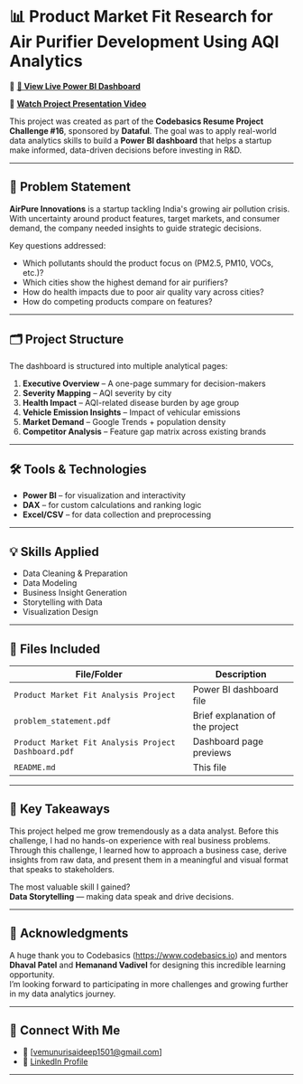 # 📊 Product Market Fit Research for Air Purifier Development Using AQI Analytics

🚀 **[🔗 View Live Power BI Dashboard]([https://app.powerbi.com/links/FmBVXLx78u?ctid=c6e549b3-5f45-4032-aae9-d4244dc5b2c4&pbi_source=linkShare](https://app.powerbi.com/view?r=eyJrIjoiNjQ0N2U2NDEtMzczZC00MDJlLWFiM2ItYjI1ZTQ1OGQ4MzhhIiwidCI6ImM2ZTU0OWIzLTVmNDUtNDAzMi1hYWU5LWQ0MjQ0ZGM1YjJjNCJ9))**

🎥 **[Watch Project Presentation Video](https://youtu.be/urfivr8ZPzQ)**

This project was created as part of the **Codebasics Resume Project Challenge #16**, sponsored by **Dataful**. The goal was to apply real-world data analytics skills to build a **Power BI dashboard** that helps a startup make informed, data-driven decisions before investing in R&D.

---

## 🧩 Problem Statement

**AirPure Innovations** is a startup tackling India's growing air pollution crisis. With uncertainty around product features, target markets, and consumer demand, the company needed insights to guide strategic decisions.

Key questions addressed:
- Which pollutants should the product focus on (PM2.5, PM10, VOCs, etc.)?
- Which cities show the highest demand for air purifiers?
- How do health impacts due to poor air quality vary across cities?
- How do competing products compare on features?

---

## 🗂️ Project Structure

The dashboard is structured into multiple analytical pages:

1. **Executive Overview** – A one-page summary for decision-makers  
2. **Severity Mapping** – AQI severity by city  
3. **Health Impact** – AQI-related disease burden by age group  
4. **Vehicle Emission Insights** – Impact of vehicular emissions  
5. **Market Demand** – Google Trends + population density  
6. **Competitor Analysis** – Feature gap matrix across existing brands  

---

## 🛠 Tools & Technologies

- **Power BI** – for visualization and interactivity  
- **DAX** – for custom calculations and ranking logic  
- **Excel/CSV** – for data collection and preprocessing  

---

## 💡 Skills Applied

- Data Cleaning & Preparation  
- Data Modeling  
- Business Insight Generation  
- Storytelling with Data  
- Visualization Design  

---

## 📎 Files Included

| File/Folder | Description |
|-------------|-------------|
| `Product Market Fit Analysis Project` | Power BI dashboard file |
| `problem_statement.pdf` | Brief explanation of the project |
| `Product Market Fit Analysis Project Dashboard.pdf` | Dashboard page previews |
| `README.md` | This file |

---

## 🎯 Key Takeaways

This project helped me grow tremendously as a data analyst. Before this challenge, I had no hands-on experience with real business problems. Through this challenge, I learned how to approach a business case, derive insights from raw data, and present them in a meaningful and visual format that speaks to stakeholders.

The most valuable skill I gained?  
**Data Storytelling** — making data speak and drive decisions.

---

## 🙏 Acknowledgments

A huge thank you to Codebasics (https://www.codebasics.io) and mentors **Dhaval Patel** and **Hemanand Vadivel** for designing this incredible learning opportunity.  
I’m looking forward to participating in more challenges and growing further in my data analytics journey.

---

## 🔗 Connect With Me

- 📧 [vemunurisaideep1501@gmail.com]  
- 💼 [LinkedIn Profile](https://www.linkedin.com/in/saideep-vemunuri-861365197/)

---

